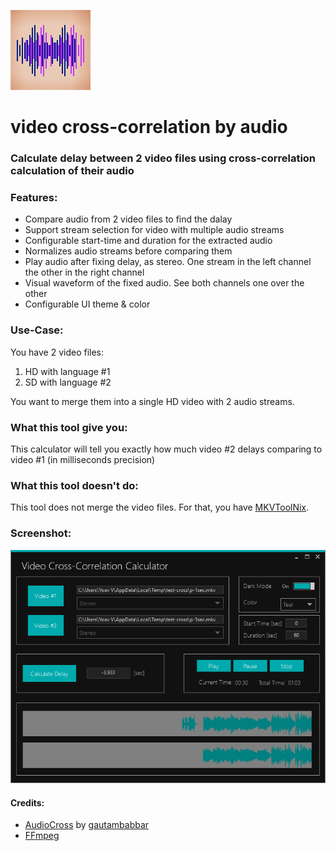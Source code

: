 ![](https://raw.githubusercontent.com/yoavain/video-cross-correlation/master/VideoCrossCorrelation/VideoCrossCorrelation/Resources/128x128.bmp)
# video cross-correlation by audio

### Calculate delay between 2 video files using cross-correlation calculation of their audio

### Features:
* Compare audio from 2 video files to find the dalay
* Support stream selection for video with multiple audio streams
* Configurable start-time and duration for the extracted audio
* Normalizes audio streams before comparing them
* Play audio after fixing delay, as stereo. One stream in the left channel the other in the right channel
* Visual waveform of the fixed audio. See both channels one over the other
* Configurable UI theme & color

### Use-Case:
You have 2 video files:
1. HD with language #1
2. SD with language #2

You want to merge them into a single HD video with 2 audio streams.

### What this tool give you:
This calculator will tell you exactly how much video #2 delays comparing to video #1 (in milliseconds precision)

### What this tool doesn't do:
This tool does not merge the video files.
For that, you have [MKVToolNix](https://mkvtoolnix.download).

### Screenshot:
![logo](https://raw.githubusercontent.com/yoavain/video-cross-correlation/master/VideoCrossCorrelation/VideoCrossCorrelation/Resources/Screenshot_1.PNG)


#### Credits:
* [AudioCross](https://github.com/gautambabbar/AudioCross) by [gautambabbar](https://github.com/gautambabbar)
* [FFmpeg](https://ffmpeg.org/)
